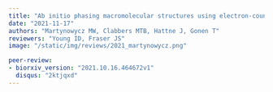 ```yaml
---
title: "Ab initio phasing macromolecular structures using electron-counted MicroED data"
date: "2021-11-17"
authors: "Martynowycz MW, Clabbers MTB, Hattne J, Gonen T"
reviewers: "Young ID, Fraser JS"
image: "/static/img/reviews/2021_martynowycz.png"

peer-review:
- biorxiv_version: "2021.10.16.464672v1"
  disqus: "2ktjqxd"
---
```

